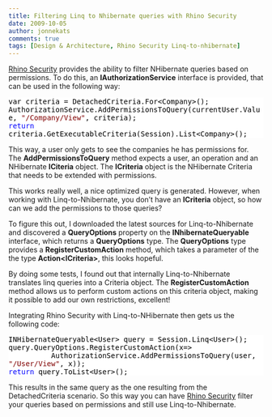 ```yaml
---
title: Filtering Linq to Nhibernate queries with Rhino Security
date: 2009-10-05
author: jonnekats
comments: true
tags: [Design & Architecture, Rhino Security Linq-to-nhibernate]
---
```

<p><a href="http://go2.wordpress.com/?id=725X1342&amp;site=jonnekats.wordpress.com&amp;url=http%3A%2F%2Fayende.com%2FBlog%2Farchive%2F2008%2F01%2F22%2FRhino-Security-Overview-Part-I.aspx" target="_blank">Rhino Security</a> provides the ability to filter NHibernate queries based on permissions. To do this, an <strong>IAuthorizationService</strong> interface is provided, that can be used in the following way:</p>  <p>   <div style="display:inline;float:none;margin:0;padding:0;" id="scid:57F11A72-B0E5-49c7-9094-E3A15BD5B5E6:08911ac0-4fe2-42b8-af19-6c8331da5815" class="wlWriterEditableSmartContent"><pre style="background-color:#FFFFFF;white-space:pre-wrap;overflow:auto;"><span style="color:#000000;">var criteria </span><span style="color:#000000;">=</span><span style="color:#000000;"> DetachedCriteria.For</span><span style="color:#000000;">&lt;</span><span style="color:#000000;">Company</span><span style="color:#000000;">&gt;</span><span style="color:#000000;">();
AuthorizationService.AddPermissionsToQuery(currentUser.Value, </span><span style="color:#800000;">"</span><span style="color:#800000;">/Company/View</span><span style="color:#800000;">"</span><span style="color:#000000;">, criteria);
</span><span style="color:#0000FF;">return</span><span style="color:#000000;"> criteria.GetExecutableCriteria(Session).List</span><span style="color:#000000;">&lt;</span><span style="color:#000000;">Company</span><span style="color:#000000;">&gt;</span><span style="color:#000000;">();</span></pre><!-- Code inserted with Steve Dunn's Windows Live Writer Code Formatter Plugin.  http://dunnhq.com --></div>
</p>

<p>This way, a user only gets to see the companies he has permissions for. The <strong>AddPermissionsToQuery</strong> method expects a user, an operation and an NHibernate <strong>ICiteria</strong> object. The <strong>ICriteria</strong> object is the NHibernate Criteria that needs to be extended with permissions. </p>

<p>This works really well, a nice optimized query is generated. However, when working with Linq-to-Nhibernate, you don’t have an <strong>ICriteria</strong> object, so how can we add the permissions to those queries? </p>

<p>To figure this out, I downloaded the latest sources for Linq-to-Nhibernate and discovered a <strong>QueryOptions</strong> property on the <strong>INhibernateQueryable</strong> interface, which returns a <strong>QueryOptions</strong> type. The <strong>QueryOptions</strong> type provides a <strong>RegisterCustomAction</strong> method, which takes a parameter of the the type <strong>Action&lt;ICriteria&gt;</strong>, this looks hopeful.</p>

<p>By doing some tests, I found out that internally Linq-to-Nhibernate translates linq queries into a Criteria object. The <strong>RegisterCustomAction</strong> method allows us to perform custom actions on this criteria object, making it possible to add our own restrictions, excellent! </p>

<p>Integrating Rhino Security with Linq-to-NHibernate then gets us the following code:</p>

<p></p>

<div style="display:inline;float:none;margin:0;padding:0;" id="scid:57F11A72-B0E5-49c7-9094-E3A15BD5B5E6:73e9e6f2-a7f6-4a57-ac75-353a823a5d78" class="wlWriterEditableSmartContent"><pre style="background-color:#FFFFFF;white-space:pre-wrap;overflow:auto;"><span style="color:#000000;">INHibernateQueryable</span><span style="color:#000000;">&lt;</span><span style="color:#000000;">User</span><span style="color:#000000;">&gt;</span><span style="color:#000000;"> query </span><span style="color:#000000;">=</span><span style="color:#000000;"> Session.Linq</span><span style="color:#000000;">&lt;</span><span style="color:#000000;">User</span><span style="color:#000000;">&gt;</span><span style="color:#000000;">();
query.QueryOptions.RegisterCustomAction(x</span><span style="color:#000000;">=&gt;</span><span style="color:#000000;">
          AuthorizationService.AddPermissionsToQuery(user, </span><span style="color:#800000;">"</span><span style="color:#800000;">/User/View</span><span style="color:#800000;">"</span><span style="color:#000000;">, x));
</span><span style="color:#0000FF;">return</span><span style="color:#000000;"> query.ToList</span><span style="color:#000000;">&lt;</span><span style="color:#000000;">User</span><span style="color:#000000;">&gt;</span><span style="color:#000000;">();</span></pre><!-- Code inserted with Steve Dunn's Windows Live Writer Code Formatter Plugin.  http://dunnhq.com --></div>

<p></p>

<p>This results in the same query as the one resulting from the DetachedCriteria scenario. So this way you can have <a href="http://go2.wordpress.com/?id=725X1342&amp;site=jonnekats.wordpress.com&amp;url=http%3A%2F%2Fayende.com%2FBlog%2Farchive%2F2008%2F01%2F22%2FRhino-Security-Overview-Part-I.aspx" target="_blank">Rhino Security</a> filter your queries based on permissions and still use Linq-to-Nhibernate. </p>
